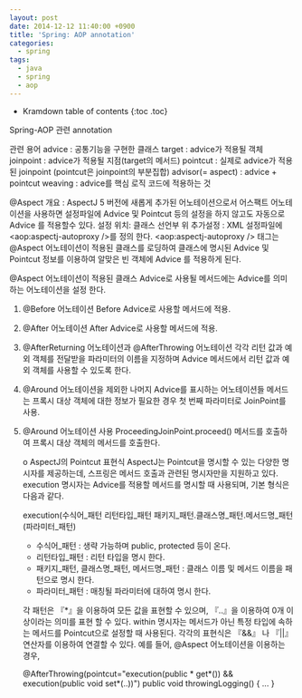 ```yaml
---
layout: post
date: 2014-12-12 11:40:00 +0900
title: 'Spring: AOP annotation'
categories:
  - spring
tags:
  - java
  - spring
  - aop
---
```


* Kramdown table of contents
{:toc .toc}

Spring-AOP 관련 annotation

관련 용어
advice : 공통기능을 구현한 클래스
target : advice가 적용될 객체
joinpoint : advice가 적용될 지점(target의 메서드)
pointcut : 실제로 advice가 적용된 joinpoint (pointcut은 joinpoint의 부분집합)
advisor(= aspect) : advice + pointcut
weaving : advice를 핵심 로직 코드에 적용하는 것

@Aspect
개요 : AspectJ 5 버전에 새롭게 추가된 어노테이션으로서 어스팩트 어노테이션을 사용하면 설정파일에 Advice 및 Pointcut 등의 설정을 하지 않고도 자동으로 Advice 를 적용할수 있다.
      설정 위치: 클래스 선언부 위
      추가설정 : XML 설정파일에 <aop:aspectj-autoproxy />를 정의 한다.
                    <aop:aspectj-autoproxy /> 태그는 @Aspect 어노테이션이 적용된 클래스를 로딩하여 클래스에 명시된 Advice 및 Pointcut 정보를 이용하여 알맞은 빈 객체에 Advice 를 적용하게 된다.

@Aspect 어노테이션이 적용된 클래스
Advice로 사용될 메서드에는 Advice를 의미하는 어노테이션을 설정 한다.

1) @Before 어노테이션
Before Advice로 사용할 메서드에 적용.
2) @After 어노테이션
After Advice로 사용할 메서드에 적용.
3) @AfterReturning 어노테이션과 @AfterThrowing 어노테이션
각각 리턴 값과 예외 객체를 전달받을 파라미터의 이름을 지정하며 Advice 메서드에서 리턴 값과 예외 객체를 사용할 수 있도록 한다.
4) @Around 어노테이션을 제외한 나머지 Advice를 표시하는 어노테이션들
메서드는 프록시 대상 객체에 대한 정보가 필요한 경우 첫 번째 파라미터로 JoinPoint를 사용.
5) @Around 어노테이션 사용
ProceedingJoinPoint.proceed() 메서드를 호출하여 프록시 대상 객체의 메서드를 호출한다.

   ο AspectJ의 Pointcut 표현식
     AspectJ는 Pointcut을 명시할 수 있는 다양한 명시자를 제공하는데, 스프링은 메서드 호출과 관련된 명시자만을 지원하고 있다. execution 명시자는 Advice를 적용할 메서드를 명시할 때 사용되며, 기본 형식은 다음과 같다.

     execution(수식어_패턴 리턴타입_패턴 패키지_패턴.클래스명_패턴.메서드명_패턴(파라미터_패턴)
      - 수식어_패턴 : 생략 가능하며 public, protected 등이 온다.
      - 리턴타입_패턴 : 리턴 타입을 명시 한다.
      - 패키지_패턴, 클래스명_패턴, 메서드명_패턴 : 클래스 이름 및 메서드 이름을 패턴으로 명시 한다.
      - 파라미터_패턴 : 매칭될 파라미터에 대하여 명시 한다.

     각 패턴은 『*』을 이용하여 모든 값을 표현할 수 있으며, 『..』을 이용하여 0개 이상이라는 의미를 표현 할 수 있다.
    within 명시자는 메서드가 아닌 특정 타입에 속하는 메서드를 Pointcut으로 설정할 때 사용된다.
    각각의 표현식은 『&&』 나 『||』 연산자를 이용하여 연결할 수 있다. 예를 들어, @Aspect 어노테이션을 이용하는 경우,

    @AfterThrowing(pointcut="execution(public * get*()) && execution(public void set*(..))")
    public void throwingLogging() {
       ...
    }
